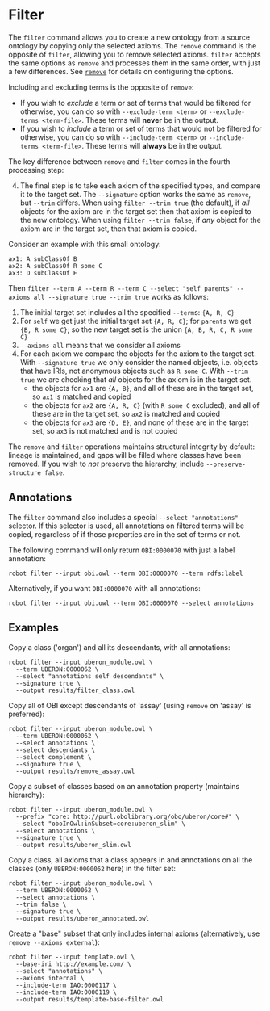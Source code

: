 # Filter

The `filter` command allows you to create a new ontology from a source ontology by copying only the selected axioms. The `remove` command is the opposite of `filter`, allowing you to remove selected axioms. `filter` accepts the same options as `remove` and processes them in the same order, with just a few differences. See [`remove`](/remove) for details on configuring the options.

Including and excluding terms is the opposite of `remove`:
* If you wish to *exclude* a term or set of terms that would be filtered for otherwise, you can do so with `--exclude-term <term>` or `--exclude-terms <term-file>`. These terms will **never** be in the output.
* If you wish to *include* a term or set of terms that would not be filtered for otherwise, you can do so with `--include-term <term>` or `--include-terms <term-file>`. These terms will **always** be in the output.

The key difference between `remove` and `filter` comes in the fourth processing step:

4. The final step is to take each axiom of the specified types, and compare it to the target set. The `--signature` option works the same as `remove`, but `--trim` differs. When using `filter --trim true` (the default), if *all* objects for the axiom are in the target set then that axiom is copied to the new ontology. When using `filter --trim false`, if *any* object for the axiom are in the target set, then that axiom is copied.

Consider an example with this small ontology:

```
ax1: A subClassOf B
ax2: A subClassOf R some C
ax3: D subClassOf E
```

Then `filter --term A --term R --term C --select "self parents" --axioms all --signature true --trim true` works as follows:

1. The initial target set includes all the specified `--term`s: `{A, R, C}`
2. For `self` we get just the initial target set `{A, R, C}`; for `parents` we get `{B, R some C}`; so the new target set is the union `{A, B, R, C, R some C}`
3. `--axioms all` means that we consider all axioms
4. For each axiom we compare the objects for the axiom to the target set. With `--signature true` we only consider the named objects, i.e. objects that have IRIs, not anonymous objects such as `R some C`. With `--trim true` we are checking that *all* objects for the axiom is in the target set.
    - the objects for `ax1` are `{A, B}`, and all of these are in the target set, so `ax1` is matched and copied
    - the objects for `ax2` are `{A, R, C}` (with `R some C` excluded), and all of these are in the target set, so `ax2` is matched and copied
    - the objects for `ax3` are `{D, E}`, and none of these are in the target set, so `ax3` is not matched and is not copied

The `remove` and `filter` operations maintains structural integrity by default: lineage is maintained, and gaps will be filled where classes have been removed. If you wish to *not* preserve the hierarchy, include `--preserve-structure false`.

## Annotations

The `filter` command also includes a special `--select "annotations"` selector. If this selector is used, all annotations on filtered terms will be copied, regardless of if those properties are in the set of terms or not.

The following command will only return `OBI:0000070` with just a label annotation:

```
robot filter --input obi.owl --term OBI:0000070 --term rdfs:label
```

Alternatively, if you want `OBI:0000070` with all annotations:

```
robot filter --input obi.owl --term OBI:0000070 --select annotations
```

## Examples

Copy a class ('organ') and all its descendants, with all annotations:

    robot filter --input uberon_module.owl \
      --term UBERON:0000062 \
      --select "annotations self descendants" \
      --signature true \
      --output results/filter_class.owl

Copy all of OBI except descendants of 'assay' (using `remove` on 'assay' is preferred):

    robot filter --input uberon_module.owl \
      --term UBERON:0000062 \
      --select annotations \
      --select descendants \
      --select complement \
      --signature true \
      --output results/remove_assay.owl

Copy a subset of classes based on an annotation property (maintains hierarchy):

    robot filter --input uberon_module.owl \
      --prefix "core: http://purl.obolibrary.org/obo/uberon/core#" \
      --select "oboInOwl:inSubset=core:uberon_slim" \
      --select annotations \
      --signature true \
      --output results/uberon_slim.owl

Copy a class, all axioms that a class appears in and annotations on all the classes (only `UBERON:0000062` here) in the filter set:

    robot filter --input uberon_module.owl \
      --term UBERON:0000062 \
      --select annotations \
      --trim false \
      --signature true \
      --output results/uberon_annotated.owl

Create a "base" subset that only includes internal axioms (alternatively, use `remove --axioms external`):

    robot filter --input template.owl \
      --base-iri http://example.com/ \
      --select "annotations" \
      --axioms internal \
      --include-term IAO:0000117 \
      --include-term IAO:0000119 \
      --output results/template-base-filter.owl

